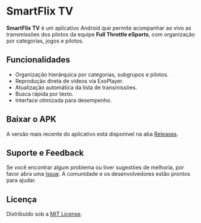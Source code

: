# SmartFlix TV

**SmartFlix TV** é um aplicativo Android que permite acompanhar ao vivo as transmissões dos pilotos da equipe **Full Throttle eSports**, com organização por categorias, jogos e pilotos.

## Funcionalidades

- Organização hierárquica por categorias, subgrupos e pilotos.
- Reprodução direta de vídeos via ExoPlayer.
- Atualização automática da lista de transmissões.
- Busca rápida por texto.
- Interface otimizada para desempenho.

## Baixar o APK

A versão mais recente do aplicativo está disponível na aba [Releases](https://github.com/seuusuario/SmartFlixTV/releases).

## Suporte e Feedback

Se você encontrar algum problema ou tiver sugestões de melhoria, por favor abra uma [Issue](https://github.com/seuusuario/SmartFlixTV/issues). A comunidade e os desenvolvedores estão prontos para ajudar.

## Licença

Distribuído sob a [MIT License](LICENSE).
